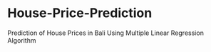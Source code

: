# House-Price-Prediction
Prediction of House Prices in Bali Using Multiple Linear Regression Algorithm
